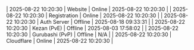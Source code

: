 | 2025-08-22 10:20:30 | Website | Online | 2025-08-22 10:20:30 |
| 2025-08-22 10:20:30 | Registration | Online | 2025-08-22 10:20:30 |
| 2025-08-22 10:20:30 | Auth Server | Offline | 2025-08-18 09:33:31 |
| 2025-08-22 10:20:30 | Kezan (PvE) | Offline | 2025-08-03 17:58:02 |
| 2025-08-22 10:20:30 | Gurubashi (PvP) | Offline | N/A |
| 2025-08-22 10:20:30 | Cloudflare | Online | 2025-08-22 10:20:30 |
